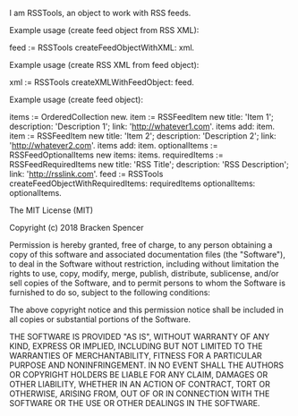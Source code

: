 I am RSSTools, an object to work with RSS feeds.

Example usage (create feed object from RSS XML):

feed := RSSTools createFeedObjectWithXML: xml.

Example usage (create RSS XML from feed object):

xml := RSSTools createXMLWithFeedObject: feed.

Example usage (create feed object):

items := OrderedCollection new.
item := RSSFeedItem new 
title: 'Item 1';
description: 'Description 1';
link: 'http://whatever1.com'.
items add: item.
item := RSSFeedItem new 
title: 'Item 2';
description: 'Description 2';
link: 'http://whatever2.com'.
items add: item.
optionalItems := RSSFeedOptionalItems new 
items: items.
requiredItems := RSSFeedRequiredItems new 
title: 'RSS Title';
description: 'RSS Description';
link: 'http://rsslink.com'.
feed := RSSTools createFeedObjectWithRequiredItems: requiredItems optionalItems: optionalItems.
	
The MIT License (MIT)

Copyright (c) 2018 Bracken Spencer

Permission is hereby granted, free of charge, to any person obtaining a copy of this software and associated documentation files (the "Software"), to deal in the Software without restriction, including without limitation the rights to use, copy, modify, merge, publish, distribute, sublicense, and/or sell copies of the Software, and to permit persons to whom the Software is furnished to do so, subject to the following conditions:

The above copyright notice and this permission notice shall be included in all copies or substantial portions of the Software.

THE SOFTWARE IS PROVIDED "AS IS", WITHOUT WARRANTY OF ANY KIND, EXPRESS OR IMPLIED, INCLUDING BUT NOT LIMITED TO THE WARRANTIES OF MERCHANTABILITY, FITNESS FOR A PARTICULAR PURPOSE AND NONINFRINGEMENT. IN NO EVENT SHALL THE AUTHORS OR COPYRIGHT HOLDERS BE LIABLE FOR ANY CLAIM, DAMAGES OR OTHER LIABILITY, WHETHER IN AN ACTION OF CONTRACT, TORT OR OTHERWISE, ARISING FROM, OUT OF OR IN CONNECTION WITH THE SOFTWARE OR THE USE OR OTHER DEALINGS IN THE SOFTWARE.